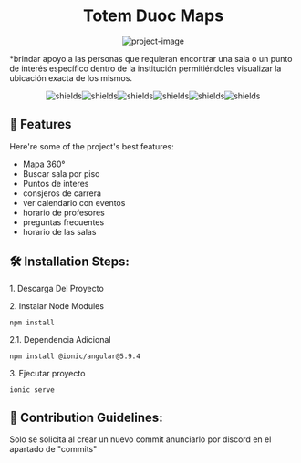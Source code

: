 <h1 align="center" id="title">Totem Duoc Maps</h1>

<p align="center"><img src="https://duocmaps.s3.amazonaws.com/www/assets/img/duoc.png" alt="project-image"></p>

<p id="description">*brindar apoyo a las personas que requieran encontrar una sala o un punto de interés específico dentro de la institución permitiéndoles visualizar la ubicación exacta de los mismos.</p>

<p align="center"><img src="https://img.shields.io/badge/HTML-239120?style=for-the-badge&amp;logo=html5&amp;logoColor=white" alt="shields"><img src="https://img.shields.io/badge/TypeScript-007ACC?style=for-the-badge&amp;logo=typescript&amp;logoColor=white" alt="shields"><img src="https://img.shields.io/badge/CSS-239120?&amp;style=for-the-badge&amp;logo=css3&amp;logoColor=white" alt="shields"><img src="https://img.shields.io/badge/JavaScript-F7DF1E?style=for-the-badge&amp;logo=javascript&amp;logoColor=black" alt="shields"><img src="https://img.shields.io/badge/Angular-DD0031?style=for-the-badge&amp;logo=angular&amp;logoColor=white" alt="shields"><img src="https://img.shields.io/badge/Ionic-3880FF?style=for-the-badge&amp;logo=ionic&amp;logoColor=white" alt="shields"></p>

  
  
<h2>🧐 Features</h2>

Here're some of the project's best features:

*   Mapa 360°
*   Buscar sala por piso
*   Puntos de interes
*   consjeros de carrera
*   ver calendario con eventos
*   horario de profesores
*   preguntas frecuentes
*   horario de las salas

<h2>🛠️ Installation Steps:</h2>

<p>1. Descarga Del Proyecto</p>

<p>2. Instalar Node Modules</p>

```
npm install
```
<p>2.1. Dependencia Adicional</p>

```
npm install @ionic/angular@5.9.4

```

<p>3. Ejecutar proyecto</p>

```
ionic serve 
```

<h2>🍰 Contribution Guidelines:</h2>

Solo se solicita al crear un nuevo commit anunciarlo por discord en el apartado de "commits"

